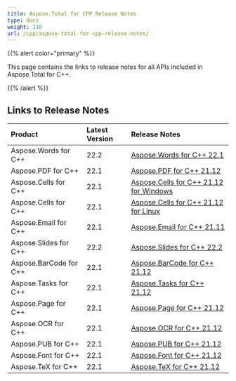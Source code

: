 ```yaml
---
title: Aspose.Total for CPP Release Notes
type: docs
weight: 110
url: /cpp/aspose-total-for-cpp-release-notes/
---
```


{{% alert color="primary" %}}

This page contains the links to release notes for all APIs included in Aspose.Total for C++.

{{% /alert %}}

## **Links to Release Notes**

|**Product**|**Latest Version**|**Release Notes**|
| :- | :- | :- |
|Aspose.Words for C++|22.2|[Aspose.Words for C++ 22.1](/words/cpp/aspose-words-for-cpp-22-2-release-notes/)|
|Aspose.PDF for C++|22.1|[Aspose.PDF for C++ 21.12](/pdf/cpp/aspose-pdf-for-cpp-22-1-release-notes/)|
|Aspose.Cells for C++|22.1|[Aspose.Cells for C++ 21.12 for Windows](/cells/cpp/aspose-cells-for-cpp-22-1-release-notes-windows/)|
|Aspose.Cells for C++|22.1|[Aspose.Cells for C++ 21.12 for Linux](/cells/cpp/aspose-cells-for-cpp-22-1-release-notes-linux/)|
|Aspose.Email for C++|22.1|[Aspose.Email for C++ 21.11](/email/cpp/aspose-email-for-cpp-22-1-release-notes/)|
|Aspose.Slides for C++|22.2|[Aspose.Slides for C++ 22.2](/slides/cpp/aspose-slides-for-cpp-22-2-release-notes/)|
|Aspose.BarCode for C++|22.1|[Aspose.BarCode for C++ 21.12](/barcode/cpp/aspose-barcode-for-cpp-22-1-release-notes/)|
|Aspose.Tasks for C++|22.1|[Aspose.Tasks for C++ 21.12](/tasks/cpp/aspose-tasks-for-cpp-22-1-release-notes/)|
|Aspose.Page for C++|22.1|[Aspose.Page for C++ 21.12](/page/cpp/aspose-page-for-cpp-22-1-release-notes/)|
|Aspose.OCR for C++|22.1|[Aspose.OCR for C++ 21.12](/ocr/cpp/aspose-ocr-for-cpp-22-1-release-notes/)|
|Aspose.PUB for C++|22.1|[Aspose.PUB for C++ 21.12](/pub/cpp/aspose-pub-for-cpp-22-1-release-notes/)|
|Aspose.Font for C++|22.1|[Aspose.Font for C++ 21.12](/font/cpp/aspose-font-for-cpp-22-1-release-notes/)|
|Aspose.TeX for C++|22.1|[Aspose.TeX for C++ 21.12](/tex/cpp/aspose-tex-for-cpp-22-1-release-notes/)|
